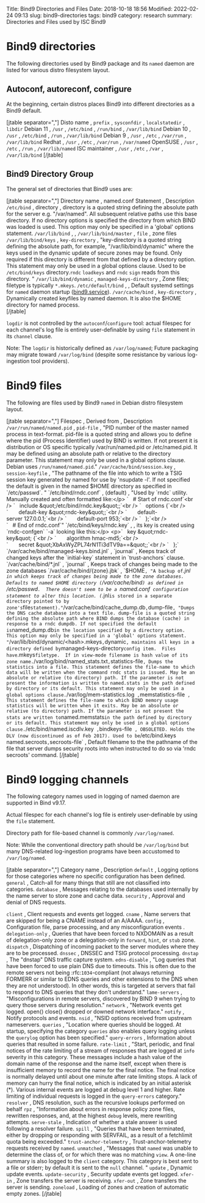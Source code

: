 Title: Bind9 Directories and Files
Date: 2018-10-18 18:56
Modified: 2022-02-24 09:13
slug: bind9-directories
tags: bind9
category: research
summary: Directories and Files used by ISC Bind9

Bind9 directories
=================

The following directories used by Bind9 package and its `named` daemon are listed for various distro filesystem layout.

Autoconf, autoreconf, configure
-------------------------------
At the beginning, certain distros places Bind9 into different directories as a Bind9 default.

[jtable separator=","]
Disto name , `prefix` , `sysconfdir` , `localstatedir` , `libdir`
Debian 11 , `/usr` , `/etc/bind` , `/run/bind` , `/var/lib/bind`
Debian 10 , `/usr` , `/etc/bind` , `/run` , `/var/lib/bind`
Debian 9 , `/usr` , `/etc` , `/var/run` , `/var/lib/bind`
Redhat , `/usr` , `/etc` , `/var/run` , `/var/named`
OpenSUSE , `/usr` , `/etc` , `/run` , `/var/lib/named`
ISC maintainer , `/usr` , `/etc` , `/var` , `/var/lib/bind`
[/jtable]

Bind9 Directory Group
---------------------
The general set of directories that Bind9 uses are:


[jtable separator=","]
Directory name , named.conf Statement , Description
`/etc/bind` , directory , directory is a quoted string defining the absolute path for the server e.g. &quot;/var/named&quot;. All subsequent relative paths use this base directory. If no directory options is specified the directory from which BIND was loaded is used. This option may only be specified in a 'global' options statement.
`/var/lib/bind` ,  ,
`/var/lib/bind/master` , `file` , zone files
`/var/lib/bind/keys` , `key-directory` , "key-directory is a quoted string defining the absolute path, for example, &quot;/var/lib/bind/dynamic&quot; where the keys used in the dynamic update of secure zones may be found. Only required if this directory is different from that defined by a directory option. This statement may only be used in a global options clause. Used to be `/etc/bind/keys` directory.`rndc` `loadkeys` and `rndc` `sign` reads from this directory. "
`/var/lib/bind/dynamic` , `managed-keys-directory` , Zone files; filetype is typically `*.mkeys`.
`/etc/default/bind` ,  , Default systemd settings for `named` daemon startup (<a href="bind9.service" class="uri" title="wikilink">bind9.service</a>). 
`/var/cache/bind` , `key-directory` , Dynamically created keyfiles by named daemon.  It is also the $HOME directory for named process.  
[/jtable]

`logdir` is not controlled by the `autoconf`/`configure` tool: actual filespec for each channel's log file is entirely user-definable by using `file` statement in its `channel` clause.

Note: The `logdir` is historically defined as `/var/log/named`; Future packaging may migrate toward `/var/log/bind` (despite some resistance by various log-ingestion tool providers).



Bind9 files
===========
The following are files used by Bind9 `named` in Debian distro filesystem
layout.

[jtable separator=","]
Filespec , Derived from , Description
`/var/run/named/named.pid` , `pid-file` , "PID number of the master named process in text-format. pid-file is a quoted string and allows you to define where the pid (Process Identifier) used by BIND is written. If not present it is distribution or OS specific typically /var/run/named.pid or /etc/named.pid. It may be defined using an absolute path or relative to the directory parameter. This statement may only be used in a global options clause. Debian uses `/run/named/named.pid`."
`/var/cache/bind/session.key` , `session-keyfile` , "The pathname of the file into which to write a TSIG session key generated by named for use by 'nsupdate -l'.  If not specified the default is given in the named $HOME directory as specified in `/etc/passwd`.  "
`/etc/bind/rndc.conf` , (default)  , "Used by `rndc` utility. Manually created and often formatted like:</p> `   # Start of rndc.conf`<br /> `   include &quot;/etc/bind/rndc.key&quot;;`<br /> `   options {`<br /> `       default-key &quot;rndc-key&quot;;`<br /> `       default-server 127.0.0.1;`<br /> `       default-port 953;`<br /> `   };`<br /> `   # End of rndc.conf`"
`/etc/bind/keys/rndc.key` ,  , its key is created using `rndc-confgen` `-a` looking like this:</p> <p>`   key &quot;rndc-key&quot; {`<br /> `       algorithm hmac-md5;`<br /> `       secret &quot;XbAxWyZPL74rN1Ti3dTV9a==&quot;;`<br /> `   };`
`/var/cache/bind/managed-keys.bind.jnl` , `journal` , Keeps track of changed keys after the `initial-key` statement in `trust-anchors` clause.
`/var/cache/bind/*.jnl` , `journal` , Keeps track of changes being made to the zone databases
`/var/cache/bind/{zone}.jbk` , `$HOME` , "A backup of `*.jnl`  in which keeps track of changes being made to the zone databases. Defaults to named $HOME directory (`/var/cache/bind`) as defined in `/etc/passwd`.  There doesn't seem to be a `named.conf` configuration statement to alter this location. (`*.jnl` is stored in a separate directory pointed to by zone's `file` statement)."
`/var/cache/bind/cache\_dump.db` , `dump-file` , "Dumps the DNS cache database into a text file. dump-file is a quoted string defining the absolute path where BIND dumps the database (cache) in response to a rndc dumpdb. If not specified the default is `named_dump.db` in the location specified by a directory option. This option may only be specified in a 'global' options statement. "
`/var/lib/bind/dynamic/\<hash\>.mkeys` , `dynamic` , maintains all keys in a directory defined by `managed-keys-directory` config item.  Files have `.mkeys` filetype.  If in view-mode filename is hash value of its zone name.
`/var/log/bind/named\_stats.txt` , `statistics-file` , Dumps the statistics into a file. This statement defines the file-name to which data will be written when the command rndc stats is issued. May be an absolute or relative (to directory) path. If the parameter is not present the information is written to named.stats in the path defined by directory or its default. This statement may only be used in a global options clause.
`/var/log/mem-statistics.log`  , `memstatistics-file`  , This statement defines the file-name to which BIND memory usage statistics will be written when it exits. May be an absolute or relative (to directory) path. If the parameter is not present the stats are written to `named.memstats` in the path defined by directory or its default. This statement may only be used in a global options clause.
`/etc/bind/named.iscdlv.key`  , `bindkeys-file`  , OBSOLETED. Holds the DLV (now discontinued as of Feb 2017). Used to be `/etc/bind.keys`
`named.secroots` , `secroots-file` , Default filename to the the pathname of the file that server dumps security roots into when instructed to do so via 'rndc secroots' command.
[/jtable]


Bind9 logging channels
======================
The following category names used in logging of named daemon are supported in Bind v9.17.

Actual filespec for each channel's log file is entirely user-definable by using the `file` statement.

Directory path for file-based channel is commonly `/var/log/named`.  

Note: While the conventional directory path should be `/var/log/bind` but many DNS-related log-ingestion programs have been accustomed to `/var/log/named`.

[jtable separator=","]
Category name  , Description
`default`  , Logging options for those categories where no specific configuration has been defined.
`general`  , Catch-all for many things that still are not classified into categories.
`database`  , Messages relating to the databases used internally by the name server to store zone and cache data.
`security`  , Approval and denial of DNS requests.

`client`  , Client requests and events get logged.
`cname`  ,  Name servers that are skipped for being a CNAME instead of an A/AAAA.
`config`  , Configuration file, parse processing, and any misconfiguration events .
`delegation-only` , Queries that have been forced to NXDOMAIN as a result of delegation-only zone or a delegation-only in `forward`, `hint`, or `stub` zone. 
`dispatch` , Dispatching of incoming packet to the server modules where they are to be processed.
`dnssec` , DNSSEC and TSIG protocol processing.
`dnstap` , The "dnstap" DNS traffic capture system.
`edns-disable` , "Log queries that have been forced to use plain DNS due to timeouts. This is often due to the remote servers not being :rfc:`1034`-compliant (not always returning FORMERR or similar to EDNS queries and other extensions to the DNS when they are not understood). In other words, this is targeted at servers that fail to respond to DNS queries that they don't understand."
`lame-servers` , "Misconfigurations in remote servers, discovered by BIND 9 when trying to query those servers during resolution."
`network` , "Network events get logged. open() close() dropped or downed network interface."
`notify` , Notify protocols and events.
`nsid` , "NSID options received from upstream nameservers.
`queries` , "Location where queries should be logged.  At startup, specifying the category `queries` also enables query logging unless the `querylog` option has been specified."
`query-errors` , Information about queries that resulted in some failure.
`rate-limit` , "Start, periodic, and final notices of the rate limiting of a stream of responses that are logged at `info` severity in this category. These messages include a hash value of the domain name of the response and the name itself, except when there is insufficient memory to record the name for the final notice. The final notice is normally delayed until about one minute after rate limiting stops. A lack of memory can hurry the final notice, which is indicated by an initial asterisk (\*). Various internal events are logged at debug level 1 and higher.  Rate limiting of individual requests is logged in the `query-errors` category."
`resolver` , DNS resolution, such as the recursive lookups performed on behalf
`rpz` , "Information about errors in response policy zone files, rewritten responses, and, at the highest `debug` levels, mere rewriting attempts.
`serve-stale` , Indication of whether a stale answer is used following a resolver failure.
`spill` , "Queries that have been terminated, either by dropping or responding with SERVFAIL, as a result of a fetchlimit quota being exceeded."
`trust-anchor-telemetry` , Trust-anchor-telemetry requests received by `named`.
`unmatched`  , "Messages that `named` was unable to determine the class of, or for which there was no matching `view`. A one-line summary is also logged to the `client` category. This category is best sent to a file or stderr; by default it is sent to the `null` channel. "
`update`  , Dynamic update events.
`update-security`  , Security update events get logged.
`xfer-in`  , Zone transfers the server is receiving.
`xfer-out`  , Zone transfers the server is sending.
`zoneload`  , Loading of zones and creation of automatic empty zones.
[/jtable]
